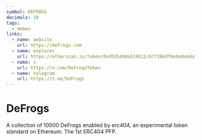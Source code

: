 ```yaml
---
symbol: DEFROGS
decimals: 18
tags:
  - memes
links:
  - name: website
    url: https://defrogs.com
  - name: explorer
    url: https://etherscan.io/token/0xd555498a524612c67f286df0e0a9a64a73a7cdc7
  - name: x
    url: https://x.com/DeFrogsToken
  - name: telegram
    url: https://t.me/DeFrogs
---
```


# DeFrogs

A collection of 10000 DeFrogs enabled by erc404, an experimental token standard on Ethereum. The 1st ERC404 PFP.
